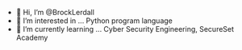 - 👋 Hi, I’m @BrockLerdall
- 👀 I’m interested in ... Python program language 
- 🌱 I’m currently learning ... Cyber Security Engineering, SecureSet Academy


<!---
BrockLerdall/BrockLerdall is a ✨ special ✨ repository because its `README.md` (this file) appears on your GitHub profile.
You can click the Preview link to take a look at your changes.
--->
